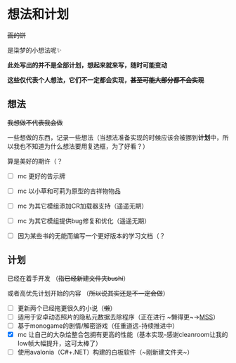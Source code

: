 # 想法和计划 

~~画的饼~~

是柒梦的小想法呢✨

**此处写出的并不是全部计划，想起来就来写，随时可能变动**

**这些仅代表个人想法，它们不一定都会实现，~~甚至可能大部分都不会实现~~**

## 想法
~~我想做不代表我会做~~

一些想做的东西，记录一些想法（当想法准备实现的时候应该会被挪到**计划**中，所以我也不知道为什么想法要用复选框，为了好看？）

算是美好的期许（？

- [ ] mc 更好的告示牌
- [ ] mc 以小草和可莉为原型的吉祥物物品
- [ ] mc 为其它模组添加CR加载器支持（遥遥无期）
- [ ] mc 为其它模组提供bug修复和优化（遥遥无期）
- [ ] 因为某些书的无能而编写一个更好版本的学习文档（？ 



## 计划
已经在着手开发 （~~指已经新建文件夹bushi~~）

或者高优先计划开始的内容 （~~所以说其实还是不一定会做~~）

- [ ] 更新两个已经拖更很久的小说（~~懒~~）
- [ ] 适用于安卓动态照片的隐私元数据去除程序（正在进行 ~懒得更~->[MSS](https://github.com/qiMuzenSeiga/MagicSafeShare)）
- [ ] 基于monogame的剧情/解密游戏（任重道远-持续推进中）
- [x] mc 让自己的大杂烩整合包拥有更高的性能（基本实现-感谢cleanroom让我的low帧大幅提升，这可太棒了）
- [ ] 使用avalonia（C#+.NET）构建的白板软件（~刚新建文件夹~）
